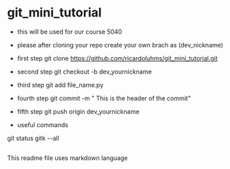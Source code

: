 # git_mini_tutorial

* this will be used for our course 5040

* please after cloning your repo
create your own brach as (dev_nickname)

* first step
git clone https://github.com/ricardoluhms/git_mini_tutorial.git

* second step
git checkout -b dev_yournickname

* third step
git add file_name.py

* fourth step
git commit -m " This is the header of the commit"

* fifth step
git push origin dev_yournickname

* useful commands

git status 
gitk --all

##
This readme file uses markdown language
